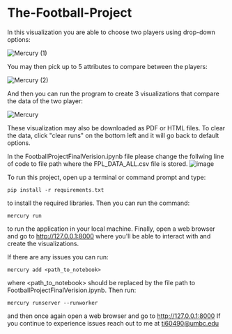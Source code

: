 # The-Football-Project
In this visualization you are able to choose two players using drop-down options:

![Mercury (1)](https://user-images.githubusercontent.com/45957874/208013242-8b52a2c1-29d7-4e1e-ac52-e686e655088e.gif)

You may then pick up to 5 attributes to compare between the players:

![Mercury (2)](https://user-images.githubusercontent.com/45957874/208013268-b6912a16-7eeb-4307-ba1a-92682004328b.gif)

And then you can run the program to create 3 visualizations that compare the data of the two player:

![Mercury](https://user-images.githubusercontent.com/45957874/208012946-287f34ad-e8d5-4c73-a9ea-47bcd2525e39.gif)


These visualization may also be downloaded as PDF or HTML files. To clear the data, click "clear runs" on the bottom left and it will go back to default options.

In the FootballProjectFinalVerision.ipynb file please change the follwing line of code to file path where the FPL_DATA_ALL.csv file is stored.
![image](https://user-images.githubusercontent.com/45957874/208026958-46992ca4-a95e-4668-a44c-ee49359086cf.png)

To run this project, open up a terminal or command prompt and type:
```
pip install -r requirements.txt
```
to install the required libraries. Then you can run the command:
```
mercury run
```
to run the application in your local machine. Finally, open a web browser and
go to  http://127.0.0.1:8000 where you'll be able to interact with and create the visualizations.

If there are any issues you can run:
```
mercury add <path_to_notebook>
```
where <path_to_notebook> should be replaced by the file path to FootballProjectFinalVerision.ipynb. Then run:
```
mercury runserver --runworker
```
and then once again open a web browser and go to  http://127.0.0.1:8000 If you continue to experience issues
reach out to me at ti60490@umbc.edu
